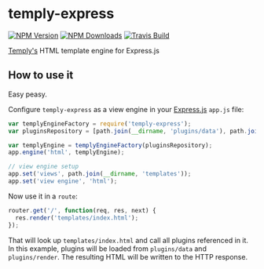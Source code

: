 # temply-express
[![NPM Version][npm-image]][npm-url]
[![NPM Downloads][downloads-image]][downloads-url]
[![Travis Build][travis-image]][travis-url]

[Temply's](https://github.com/mefernandez/temply) HTML template engine for Express.js

## How to use it

Easy peasy.

Configure `temply-express` as a view engine in your [Express.js]() `app.js` file:

```js
var templyEngineFactory = require('temply-express');
var pluginsRepository = [path.join(__dirname, 'plugins/data'), path.join(__dirname, 'plugins/render')];

var templyEngine = templyEngineFactory(pluginsRepository);
app.engine('html', templyEngine);

// view engine setup
app.set('views', path.join(__dirname, 'templates'));
app.set('view engine', 'html');

```

Now use it in a `route`:

```js
router.get('/', function(req, res, next) {
  res.render('templates/index.html');
});
```

That will look up `templates/index.html` and call all plugins referenced in it.
In this example, plugins will be loaded from `plugins/data` and `plugins/render`.
The resulting HTML will be written to the HTTP response.

[npm-image]: https://img.shields.io/npm/v/temply-express.svg
[npm-url]: https://npmjs.org/package/temply-express
[travis-image]: https://img.shields.io/travis/mefernandez/temply-express/master.svg
[travis-url]: https://travis-ci.org/mefernandez/temply-express
[downloads-image]: https://img.shields.io/npm/dm/temply-express.svg
[downloads-url]: https://npmjs.org/package/temply-express
